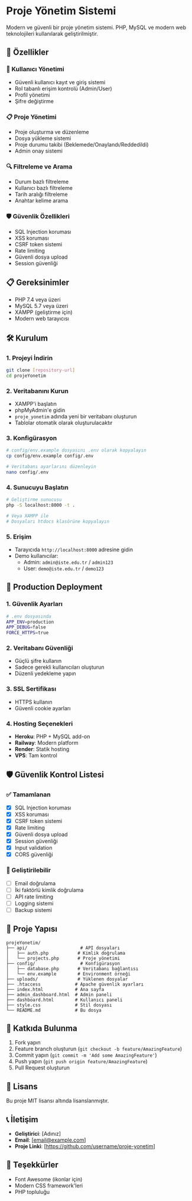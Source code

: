 # Proje Yönetim Sistemi

Modern ve güvenli bir proje yönetim sistemi. PHP, MySQL ve modern web teknolojileri kullanılarak geliştirilmiştir.

## 🚀 Özellikler

### 👥 Kullanıcı Yönetimi
- Güvenli kullanıcı kayıt ve giriş sistemi
- Rol tabanlı erişim kontrolü (Admin/User)
- Profil yönetimi
- Şifre değiştirme

### 📋 Proje Yönetimi
- Proje oluşturma ve düzenleme
- Dosya yükleme sistemi
- Proje durumu takibi (Beklemede/Onaylandı/Reddedildi)
- Admin onay sistemi

### 🔍 Filtreleme ve Arama
- Durum bazlı filtreleme
- Kullanıcı bazlı filtreleme
- Tarih aralığı filtreleme
- Anahtar kelime arama

### 🛡️ Güvenlik Özellikleri
- SQL Injection koruması
- XSS koruması
- CSRF token sistemi
- Rate limiting
- Güvenli dosya upload
- Session güvenliği

## 📋 Gereksinimler

- PHP 7.4 veya üzeri
- MySQL 5.7 veya üzeri
- XAMPP (geliştirme için)
- Modern web tarayıcısı

## 🛠️ Kurulum

### 1. Projeyi İndirin
```bash
git clone [repository-url]
cd projeYonetim
```

### 2. Veritabanını Kurun
- XAMPP'i başlatın
- phpMyAdmin'e gidin
- `proje_yonetim` adında yeni bir veritabanı oluşturun
- Tablolar otomatik olarak oluşturulacaktır

### 3. Konfigürasyon
```bash
# config/env.example dosyasını .env olarak kopyalayın
cp config/env.example config/.env

# Veritabanı ayarlarını düzenleyin
nano config/.env
```

### 4. Sunucuyu Başlatın
```bash
# Geliştirme sunucusu
php -S localhost:8000 -t .

# Veya XAMPP ile
# Dosyaları htdocs klasörüne kopyalayın
```

### 5. Erişim
- Tarayıcıda `http://localhost:8000` adresine gidin
- Demo kullanıcılar:
  - Admin: `admin@iste.edu.tr` / `admin123`
  - User: `demo@iste.edu.tr` / `demo123`

## 🔧 Production Deployment

### 1. Güvenlik Ayarları
```bash
# .env dosyasında
APP_ENV=production
APP_DEBUG=false
FORCE_HTTPS=true
```

### 2. Veritabanı Güvenliği
- Güçlü şifre kullanın
- Sadece gerekli kullanıcıları oluşturun
- Düzenli yedekleme yapın

### 3. SSL Sertifikası
- HTTPS kullanın
- Güvenli cookie ayarları

### 4. Hosting Seçenekleri
- **Heroku**: PHP + MySQL add-on
- **Railway**: Modern platform
- **Render**: Statik hosting
- **VPS**: Tam kontrol

## 🛡️ Güvenlik Kontrol Listesi

### ✅ Tamamlanan
- [x] SQL Injection koruması
- [x] XSS koruması
- [x] CSRF token sistemi
- [x] Rate limiting
- [x] Güvenli dosya upload
- [x] Session güvenliği
- [x] Input validation
- [x] CORS güvenliği

### 🔄 Geliştirilebilir
- [ ] Email doğrulama
- [ ] İki faktörlü kimlik doğrulama
- [ ] API rate limiting
- [ ] Logging sistemi
- [ ] Backup sistemi

## 📁 Proje Yapısı

```
projeYonetim/
├── api/                    # API dosyaları
│   ├── auth.php           # Kimlik doğrulama
│   └── projects.php       # Proje yönetimi
├── config/                 # Konfigürasyon
│   ├── database.php       # Veritabanı bağlantısı
│   └── env.example        # Environment örneği
├── uploads/               # Yüklenen dosyalar
├── .htaccess             # Apache güvenlik ayarları
├── index.html            # Ana sayfa
├── admin_dashboard.html  # Admin paneli
├── dashboard.html        # Kullanıcı paneli
├── style.css             # Stil dosyası
└── README.md             # Bu dosya
```

## 🤝 Katkıda Bulunma

1. Fork yapın
2. Feature branch oluşturun (`git checkout -b feature/AmazingFeature`)
3. Commit yapın (`git commit -m 'Add some AmazingFeature'`)
4. Push yapın (`git push origin feature/AmazingFeature`)
5. Pull Request oluşturun

## 📄 Lisans

Bu proje MIT lisansı altında lisanslanmıştır.

## 📞 İletişim

- **Geliştirici**: [Adınız]
- **Email**: [email@example.com]
- **Proje Linki**: [https://github.com/username/proje-yonetim]

## 🙏 Teşekkürler

- Font Awesome (ikonlar için)
- Modern CSS framework'leri
- PHP topluluğu 